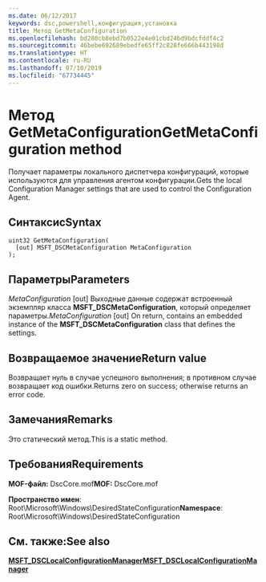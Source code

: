 ```yaml
---
ms.date: 06/12/2017
keywords: dsc,powershell,конфигурация,установка
title: Метод GetMetaConfiguration
ms.openlocfilehash: bd280cb8ebd7b0522e4e01cbd24bd9bdcfddf4c2
ms.sourcegitcommit: 46bebe692689ebedfe65ff2c828fe666b443198d
ms.translationtype: HT
ms.contentlocale: ru-RU
ms.lasthandoff: 07/10/2019
ms.locfileid: "67734445"
---
```

# <a name="getmetaconfiguration-method"></a><span data-ttu-id="91d0a-103">Метод GetMetaConfiguration</span><span class="sxs-lookup"><span data-stu-id="91d0a-103">GetMetaConfiguration method</span></span>

<span data-ttu-id="91d0a-104">Получает параметры локального диспетчера конфигураций, которые используются для управления агентом конфигурации.</span><span class="sxs-lookup"><span data-stu-id="91d0a-104">Gets the local Configuration Manager settings that are used to control the Configuration Agent.</span></span>

## <a name="syntax"></a><span data-ttu-id="91d0a-105">Синтаксис</span><span class="sxs-lookup"><span data-stu-id="91d0a-105">Syntax</span></span>

```mof
uint32 GetMetaConfiguration(
  [out] MSFT_DSCMetaConfiguration MetaConfiguration
);
```

## <a name="parameters"></a><span data-ttu-id="91d0a-106">Параметры</span><span class="sxs-lookup"><span data-stu-id="91d0a-106">Parameters</span></span>

<span data-ttu-id="91d0a-107">*MetaConfiguration* \[out\] Выходные данные содержат встроенный экземпляр класса **MSFT_DSCMetaConfiguration**, который определяет параметры.</span><span class="sxs-lookup"><span data-stu-id="91d0a-107">*MetaConfiguration* \[out\] On return, contains an embedded instance of the **MSFT_DSCMetaConfiguration** class that defines the settings.</span></span>

## <a name="return-value"></a><span data-ttu-id="91d0a-108">Возвращаемое значение</span><span class="sxs-lookup"><span data-stu-id="91d0a-108">Return value</span></span>

<span data-ttu-id="91d0a-109">Возвращает нуль в случае успешного выполнения; в противном случае возвращает код ошибки.</span><span class="sxs-lookup"><span data-stu-id="91d0a-109">Returns zero on success; otherwise returns an error code.</span></span>

## <a name="remarks"></a><span data-ttu-id="91d0a-110">Замечания</span><span class="sxs-lookup"><span data-stu-id="91d0a-110">Remarks</span></span>

<span data-ttu-id="91d0a-111">Это статический метод.</span><span class="sxs-lookup"><span data-stu-id="91d0a-111">This is a static method.</span></span>

## <a name="requirements"></a><span data-ttu-id="91d0a-112">Требования</span><span class="sxs-lookup"><span data-stu-id="91d0a-112">Requirements</span></span>

<span data-ttu-id="91d0a-113">**MOF-файл:** DscCore.mof</span><span class="sxs-lookup"><span data-stu-id="91d0a-113">**MOF:** DscCore.mof</span></span>

<span data-ttu-id="91d0a-114">**Пространство имен**: Root\Microsoft\Windows\DesiredStateConfiguration</span><span class="sxs-lookup"><span data-stu-id="91d0a-114">**Namespace**: Root\Microsoft\Windows\DesiredStateConfiguration</span></span>

## <a name="see-also"></a><span data-ttu-id="91d0a-115">См. также:</span><span class="sxs-lookup"><span data-stu-id="91d0a-115">See also</span></span>

[<span data-ttu-id="91d0a-116">**MSFT_DSCLocalConfigurationManager**</span><span class="sxs-lookup"><span data-stu-id="91d0a-116">**MSFT_DSCLocalConfigurationManager**</span></span>](msft-dsclocalconfigurationmanager.md)
